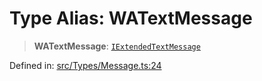 # Type Alias: WATextMessage

> **WATextMessage**: [`IExtendedTextMessage`](../namespaces/proto/namespaces/Message/interfaces/IExtendedTextMessage.md)

Defined in: [src/Types/Message.ts:24](https://github.com/Fokusdotid/bail/blob/82f46c566476ac566bfd781dede14412fcdfb787/src/Types/Message.ts#L24)
